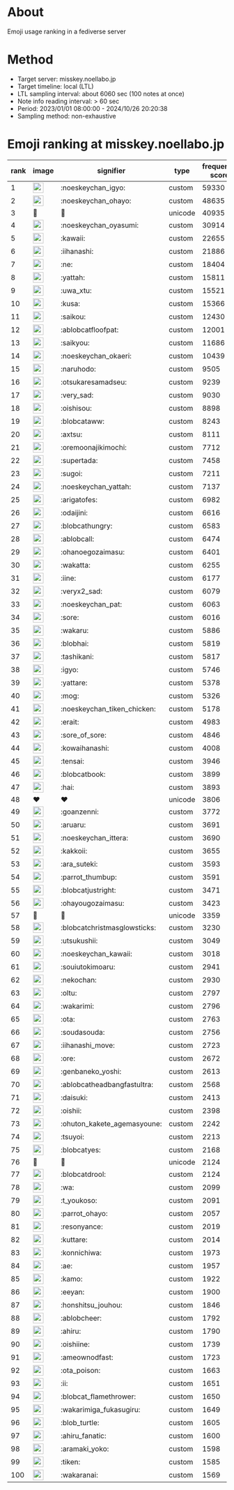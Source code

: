 # About
Emoji usage ranking in a fediverse server

# Method
- Target server: misskey.noellabo.jp
- Target timeline: local (LTL)
- LTL sampling interval: about 6060 sec (100 notes at once)
- Note info reading interval: > 60 sec
- Period: 2023/01/01 08:00:00 - 2024/10/26 20:20:38 
- Sampling method: non-exhaustive

# Emoji ranking at misskey.noellabo.jp

|rank|image|signifier|type|frequency score|
|----|----|----|----|----|
|1|<img height="24" src="https://misskey.noellabo.jp/emoji/noeskeychan_igyo.webp">|:noeskeychan_igyo:|custom|59330|
|2|<img height="24" src="https://misskey.noellabo.jp/emoji/noeskeychan_ohayo.webp">|:noeskeychan_ohayo:|custom|48635|
|3|🎉|🎉|unicode|40935|
|4|<img height="24" src="https://misskey.noellabo.jp/emoji/noeskeychan_oyasumi.webp">|:noeskeychan_oyasumi:|custom|30914|
|5|<img height="24" src="https://misskey.noellabo.jp/emoji/kawaii.webp">|:kawaii:|custom|22655|
|6|<img height="24" src="https://misskey.noellabo.jp/emoji/iihanashi.webp">|:iihanashi:|custom|21886|
|7|<img height="24" src="https://misskey.noellabo.jp/emoji/ne.webp">|:ne:|custom|18404|
|8|<img height="24" src="https://misskey.noellabo.jp/emoji/yattah.webp">|:yattah:|custom|15811|
|9|<img height="24" src="https://misskey.noellabo.jp/emoji/uwa_xtu.webp">|:uwa_xtu:|custom|15521|
|10|<img height="24" src="https://misskey.noellabo.jp/emoji/kusa.webp">|:kusa:|custom|15366|
|11|<img height="24" src="https://misskey.noellabo.jp/emoji/saikou.webp">|:saikou:|custom|12430|
|12|<img height="24" src="https://misskey.noellabo.jp/emoji/ablobcatfloofpat.webp">|:ablobcatfloofpat:|custom|12001|
|13|<img height="24" src="https://misskey.noellabo.jp/emoji/saikyou.webp">|:saikyou:|custom|11686|
|14|<img height="24" src="https://misskey.noellabo.jp/emoji/noeskeychan_okaeri.webp">|:noeskeychan_okaeri:|custom|10439|
|15|<img height="24" src="https://misskey.noellabo.jp/emoji/naruhodo.webp">|:naruhodo:|custom|9505|
|16|<img height="24" src="https://misskey.noellabo.jp/emoji/otsukaresamadseu.webp">|:otsukaresamadseu:|custom|9239|
|17|<img height="24" src="https://misskey.noellabo.jp/emoji/very_sad.webp">|:very_sad:|custom|9030|
|18|<img height="24" src="https://misskey.noellabo.jp/emoji/oishisou.webp">|:oishisou:|custom|8898|
|19|<img height="24" src="https://misskey.noellabo.jp/emoji/blobcataww.webp">|:blobcataww:|custom|8243|
|20|<img height="24" src="https://misskey.noellabo.jp/emoji/axtsu.webp">|:axtsu:|custom|8111|
|21|<img height="24" src="https://misskey.noellabo.jp/emoji/oremoonajikimochi.webp">|:oremoonajikimochi:|custom|7712|
|22|<img height="24" src="https://misskey.noellabo.jp/emoji/supertada.webp">|:supertada:|custom|7458|
|23|<img height="24" src="https://misskey.noellabo.jp/emoji/sugoi.webp">|:sugoi:|custom|7211|
|24|<img height="24" src="https://misskey.noellabo.jp/emoji/noeskeychan_yattah.webp">|:noeskeychan_yattah:|custom|7137|
|25|<img height="24" src="https://misskey.noellabo.jp/emoji/arigatofes.webp">|:arigatofes:|custom|6982|
|26|<img height="24" src="https://misskey.noellabo.jp/emoji/odaijini.webp">|:odaijini:|custom|6616|
|27|<img height="24" src="https://misskey.noellabo.jp/emoji/blobcathungry.webp">|:blobcathungry:|custom|6583|
|28|<img height="24" src="https://misskey.noellabo.jp/emoji/ablobcall.webp">|:ablobcall:|custom|6474|
|29|<img height="24" src="https://misskey.noellabo.jp/emoji/ohanoegozaimasu.webp">|:ohanoegozaimasu:|custom|6401|
|30|<img height="24" src="https://misskey.noellabo.jp/emoji/wakatta.webp">|:wakatta:|custom|6255|
|31|<img height="24" src="https://misskey.noellabo.jp/emoji/iine.webp">|:iine:|custom|6177|
|32|<img height="24" src="https://misskey.noellabo.jp/emoji/veryx2_sad.webp">|:veryx2_sad:|custom|6079|
|33|<img height="24" src="https://misskey.noellabo.jp/emoji/noeskeychan_pat.webp">|:noeskeychan_pat:|custom|6063|
|34|<img height="24" src="https://misskey.noellabo.jp/emoji/sore.webp">|:sore:|custom|6016|
|35|<img height="24" src="https://misskey.noellabo.jp/emoji/wakaru.webp">|:wakaru:|custom|5886|
|36|<img height="24" src="https://misskey.noellabo.jp/emoji/blobhai.webp">|:blobhai:|custom|5819|
|37|<img height="24" src="https://misskey.noellabo.jp/emoji/tashikani.webp">|:tashikani:|custom|5817|
|38|<img height="24" src="https://misskey.noellabo.jp/emoji/igyo.webp">|:igyo:|custom|5746|
|39|<img height="24" src="https://misskey.noellabo.jp/emoji/yattare.webp">|:yattare:|custom|5378|
|40|<img height="24" src="https://misskey.noellabo.jp/emoji/mog.webp">|:mog:|custom|5326|
|41|<img height="24" src="https://misskey.noellabo.jp/emoji/noeskeychan_tiken_chicken.webp">|:noeskeychan_tiken_chicken:|custom|5178|
|42|<img height="24" src="https://misskey.noellabo.jp/emoji/erait.webp">|:erait:|custom|4983|
|43|<img height="24" src="https://misskey.noellabo.jp/emoji/sore_of_sore.webp">|:sore_of_sore:|custom|4846|
|44|<img height="24" src="https://misskey.noellabo.jp/emoji/kowaihanashi.webp">|:kowaihanashi:|custom|4008|
|45|<img height="24" src="https://misskey.noellabo.jp/emoji/tensai.webp">|:tensai:|custom|3946|
|46|<img height="24" src="https://misskey.noellabo.jp/emoji/blobcatbook.webp">|:blobcatbook:|custom|3899|
|47|<img height="24" src="https://misskey.noellabo.jp/emoji/hai.webp">|:hai:|custom|3893|
|48|❤|❤|unicode|3806|
|49|<img height="24" src="https://misskey.noellabo.jp/emoji/goanzenni.webp">|:goanzenni:|custom|3772|
|50|<img height="24" src="https://misskey.noellabo.jp/emoji/aruaru.webp">|:aruaru:|custom|3691|
|51|<img height="24" src="https://misskey.noellabo.jp/emoji/noeskeychan_ittera.webp">|:noeskeychan_ittera:|custom|3690|
|52|<img height="24" src="https://misskey.noellabo.jp/emoji/kakkoii.webp">|:kakkoii:|custom|3655|
|53|<img height="24" src="https://misskey.noellabo.jp/emoji/ara_suteki.webp">|:ara_suteki:|custom|3593|
|54|<img height="24" src="https://misskey.noellabo.jp/emoji/parrot_thumbup.webp">|:parrot_thumbup:|custom|3591|
|55|<img height="24" src="https://misskey.noellabo.jp/emoji/blobcatjustright.webp">|:blobcatjustright:|custom|3471|
|56|<img height="24" src="https://misskey.noellabo.jp/emoji/ohayougozaimasu.webp">|:ohayougozaimasu:|custom|3423|
|57|🍗|🍗|unicode|3359|
|58|<img height="24" src="https://misskey.noellabo.jp/emoji/blobcatchristmasglowsticks.webp">|:blobcatchristmasglowsticks:|custom|3230|
|59|<img height="24" src="https://misskey.noellabo.jp/emoji/utsukushii.webp">|:utsukushii:|custom|3049|
|60|<img height="24" src="https://misskey.noellabo.jp/emoji/noeskeychan_kawaii.webp">|:noeskeychan_kawaii:|custom|3018|
|61|<img height="24" src="https://misskey.noellabo.jp/emoji/souiutokimoaru.webp">|:souiutokimoaru:|custom|2941|
|62|<img height="24" src="https://misskey.noellabo.jp/emoji/nekochan.webp">|:nekochan:|custom|2930|
|63|<img height="24" src="https://misskey.noellabo.jp/emoji/oltu.webp">|:oltu:|custom|2797|
|64|<img height="24" src="https://misskey.noellabo.jp/emoji/wakarimi.webp">|:wakarimi:|custom|2796|
|65|<img height="24" src="https://misskey.noellabo.jp/emoji/ota.webp">|:ota:|custom|2763|
|66|<img height="24" src="https://misskey.noellabo.jp/emoji/soudasouda.webp">|:soudasouda:|custom|2756|
|67|<img height="24" src="https://misskey.noellabo.jp/emoji/iihanashi_move.webp">|:iihanashi_move:|custom|2723|
|68|<img height="24" src="https://misskey.noellabo.jp/emoji/ore.webp">|:ore:|custom|2672|
|69|<img height="24" src="https://misskey.noellabo.jp/emoji/genbaneko_yoshi.webp">|:genbaneko_yoshi:|custom|2613|
|70|<img height="24" src="https://misskey.noellabo.jp/emoji/ablobcatheadbangfastultra.webp">|:ablobcatheadbangfastultra:|custom|2568|
|71|<img height="24" src="https://misskey.noellabo.jp/emoji/daisuki.webp">|:daisuki:|custom|2413|
|72|<img height="24" src="https://misskey.noellabo.jp/emoji/oishii.webp">|:oishii:|custom|2398|
|73|<img height="24" src="https://misskey.noellabo.jp/emoji/ohuton_kakete_agemasyoune.webp">|:ohuton_kakete_agemasyoune:|custom|2242|
|74|<img height="24" src="https://misskey.noellabo.jp/emoji/tsuyoi.webp">|:tsuyoi:|custom|2213|
|75|<img height="24" src="https://misskey.noellabo.jp/emoji/blobcatyes.webp">|:blobcatyes:|custom|2168|
|76|👀|👀|unicode|2124|
|77|<img height="24" src="https://misskey.noellabo.jp/emoji/blobcatdrool.webp">|:blobcatdrool:|custom|2124|
|78|<img height="24" src="https://misskey.noellabo.jp/emoji/wa.webp">|:wa:|custom|2099|
|79|<img height="24" src="https://misskey.noellabo.jp/emoji/t_youkoso.webp">|:t_youkoso:|custom|2091|
|80|<img height="24" src="https://misskey.noellabo.jp/emoji/parrot_ohayo.webp">|:parrot_ohayo:|custom|2057|
|81|<img height="24" src="https://misskey.noellabo.jp/emoji/resonyance.webp">|:resonyance:|custom|2019|
|82|<img height="24" src="https://misskey.noellabo.jp/emoji/kuttare.webp">|:kuttare:|custom|2014|
|83|<img height="24" src="https://misskey.noellabo.jp/emoji/konnichiwa.webp">|:konnichiwa:|custom|1973|
|84|<img height="24" src="https://misskey.noellabo.jp/emoji/ae.webp">|:ae:|custom|1957|
|85|<img height="24" src="https://misskey.noellabo.jp/emoji/kamo.webp">|:kamo:|custom|1922|
|86|<img height="24" src="https://misskey.noellabo.jp/emoji/eeyan.webp">|:eeyan:|custom|1900|
|87|<img height="24" src="https://misskey.noellabo.jp/emoji/honshitsu_jouhou.webp">|:honshitsu_jouhou:|custom|1846|
|88|<img height="24" src="https://misskey.noellabo.jp/emoji/ablobcheer.webp">|:ablobcheer:|custom|1792|
|89|<img height="24" src="https://misskey.noellabo.jp/emoji/ahiru.webp">|:ahiru:|custom|1790|
|90|<img height="24" src="https://misskey.noellabo.jp/emoji/oishiine.webp">|:oishiine:|custom|1739|
|91|<img height="24" src="https://misskey.noellabo.jp/emoji/ameownodfast.webp">|:ameownodfast:|custom|1723|
|92|<img height="24" src="https://misskey.noellabo.jp/emoji/ota_poison.webp">|:ota_poison:|custom|1663|
|93|<img height="24" src="https://misskey.noellabo.jp/emoji/ii.webp">|:ii:|custom|1651|
|94|<img height="24" src="https://misskey.noellabo.jp/emoji/blobcat_flamethrower.webp">|:blobcat_flamethrower:|custom|1650|
|95|<img height="24" src="https://misskey.noellabo.jp/emoji/wakarimiga_fukasugiru.webp">|:wakarimiga_fukasugiru:|custom|1649|
|96|<img height="24" src="https://misskey.noellabo.jp/emoji/blob_turtle.webp">|:blob_turtle:|custom|1605|
|97|<img height="24" src="https://misskey.noellabo.jp/emoji/ahiru_fanatic.webp">|:ahiru_fanatic:|custom|1600|
|98|<img height="24" src="https://misskey.noellabo.jp/emoji/aramaki_yoko.webp">|:aramaki_yoko:|custom|1598|
|99|<img height="24" src="https://misskey.noellabo.jp/emoji/tiken.webp">|:tiken:|custom|1585|
|100|<img height="24" src="https://misskey.noellabo.jp/emoji/wakaranai.webp">|:wakaranai:|custom|1569|
